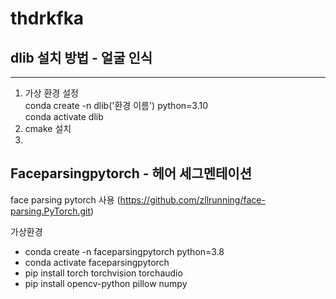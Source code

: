 # thdrkfka

## dlib 설치 방법 - 얼굴 인식
***********
1. 가상 환경 설정
   <br> conda create -n dlib('환경 이름') python=3.10
   <br> conda activate dlib
2. cmake 설치
3. 


## Faceparsingpytorch - 헤어 세그멘테이션

face parsing pytorch 사용 (https://github.com/zllrunning/face-parsing.PyTorch.git)

가상환경
- conda create -n faceparsingpytorch python=3.8
- conda activate faceparsingpytorch
- pip install torch torchvision torchaudio
- pip install opencv-python pillow numpy

